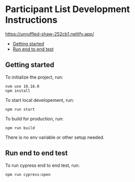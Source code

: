 # Participant List Development Instructions

https://unruffled-shaw-252cb1.netlify.app/

- [Getting started](#getting-started)
- [Run end to end test](#run-end-to-end-test)

## Getting started

To initialize the project, run:

```
nvm use 10.16.0
npm install
```

To start local developement, run:

```
npm run start
```

To build for production, run:

```
npm run build
```

There is no env variable or other setup needed.

## Run end to end test

To run cypress end to end test, run:

```bash
npm run cypress:open
```
